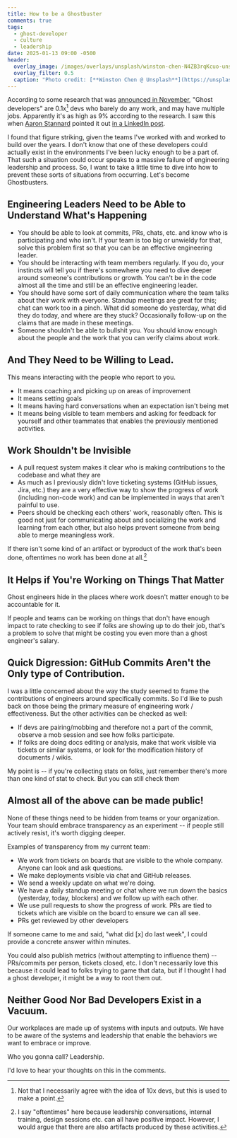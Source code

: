 ```yaml
---
title: How to be a Ghostbuster
comments: true
tags:
  - ghost-developer
  - culture
  - leadership
date: 2025-01-13 09:00 -0500
header:
  overlay_image: /images/overlays/unsplash/winston-chen-N4ZB3rqKcuo-unsplash.jpg
  overlay_filter: 0.5
  caption: "Photo credit: [**Winston Chen @ Unsplash**](https://unsplash.com/@winstonchen?utm_content=creditCopyText&utm_medium=referral&utm_source=unsplash)"
---
```

According to some research that was [announced in November](https://x.com/yegordb/status/1859290734257635439), "Ghost developers" are 0.1x[^1] devs who barely do any work, and may have multiple jobs. Apparently it's as high as 9% according to the research. I saw this when [Aaron Stannard](https://twitter.com/Aaronontheweb) pointed it out [in a LinkedIn post](https://www.linkedin.com/posts/aaronstannard_finally-we-have-a-term-for-the-green-commit-activity-7265391640683397121-KRW4).

I found that figure striking, given the teams I've worked with and worked to build over the years. I don't know that one of these developers could actually exist in the environments I've been lucky enough to be a part of. That such a situation could occur speaks to a massive failure of engineering leadership and process. So, I want to take a little time to dive into how to prevent these sorts of situations from occurring. Let's become Ghostbusters.

## Engineering Leaders Need to be Able to Understand What's Happening

* You should be able to look at commits, PRs, chats, etc. and know who is participating and who isn't. If your team is too big or unwieldy for that, solve this problem first so that you can be an effective engineering leader.
* You should be interacting with team members regularly. If you do, your instincts will tell you if there's somewhere you need to dive deeper around someone's contributions or growth. You can't be in the code almost all the time and still be an effective engineering leader.
* You should have some sort of daily communication where the team talks about their work with everyone. Standup meetings are great for this; chat can work too in a pinch. What did someone do yesterday, what did they do today, and where are they stuck? Occasionally follow-up on the claims that are made in these meetings.
* Someone shouldn't be able to bullshit you. You should know enough about the people and the work that you can verify claims about work.

## And They Need to be Willing to Lead.

This means interacting with the people who report to you.

* It means coaching and picking up on areas of improvement
* It means setting goals
* It means having hard conversations when an expectation isn't being met
* It means being visible to team members and asking for feedback for yourself and other teammates that enables the previously mentioned activities.

## Work Shouldn't be Invisible

* A pull request system makes it clear who is making contributions to the codebase and what they are
* As much as I previously didn't love ticketing systems (GitHub issues, Jira, etc.) they are a very effective way to show the progress of work (including non-code work) and can be implemented in ways that aren't painful to use.
* Peers should be checking each others' work, reasonably often. This is good not just for communicating about and socializing the work and learning from each other, but also helps prevent someone from being able to merge meaningless work.

If there isn't some kind of an artifact or byproduct of the work that's been done, oftentimes no work has been done at all.[^2]

## It Helps if You're Working on Things That Matter

Ghost engineers hide in the places where work doesn't matter enough to be accountable for it.

If people and teams can be working on things that don't have enough impact to rate checking to see if folks are showing up to do their job, that's a problem to solve that might be costing you even more than a ghost engineer's salary.

## Quick Digression: GitHub Commits Aren't the Only type of Contribution.

I was a little concerned about the way the study seemed to frame the contributions of engineers around specifically commits. So I'd like to push back on those being the primary measure of engineering work / effectiveness. But the other activities can be checked as well:

* If devs are pairing/mobbing and therefore not a part of the commit, observe a mob session and see how folks participate.
* If folks are doing docs editing or analysis, make that work visible via tickets or similar systems, or look for the modification history of documents / wikis.

My point is -- if you're collecting stats on folks, just remember there's more than one kind of stat to check. But you can still check them

## Almost all of the above can be made public!

None of these things need to be hidden from teams or your organization. Your team should embrace transparency as an experiment -- if people still actively resist, it's worth digging deeper.

Examples of transparency from my current team:

* We work from tickets on boards that are visible to the whole company. Anyone can look and ask questions.
* We make deployments visible via chat and GitHub releases.
* We send a weekly update on what we're doing.
* We have a daily standup meeting or chat where we run down the basics (yesterday, today, blockers) and we follow up with each other.
* We use pull requests to show the progress of work. PRs are tied to tickets which are visible on the board to ensure we can all see.
* PRs get reviewed by other developers

If someone came to me and said, "what did [x] do last week", I could provide a concrete answer within minutes.

You could also publish metrics (without attempting to influence them) -- PRs/commits per person, tickets closed, etc. I don't necessarily love this because it could lead to folks trying to game that data, but if I thought I had a ghost developer, it might be a way to root them out.

## Neither Good Nor Bad Developers Exist in a Vacuum.

Our workplaces are made up of systems with inputs and outputs. We have to be aware of the systems and leadership that enable the behaviors we want to embrace or improve.

Who you gonna call? Leadership.

I'd love to hear your thoughts on this in the comments.

[^1]: Not that I necessarily agree with the idea of 10x devs, but this is used to make a point.
[^2]: I say "oftentimes" here because leadership conversations, internal training, design sessions etc. can all have positive impact. However, I would argue that there are also artifacts produced by these activities.
